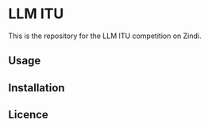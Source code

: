 # LLM ITU 

This is the repository for the LLM ITU competition on Zindi.

## Usage 

## Installation 

## Licence 
